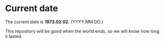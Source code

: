 # Current date

The current date is **1973.02.02.** (YYYY.MM.DD.)

This repository will be good when the world ends, so we will know how long it lasted.